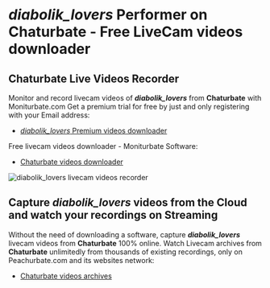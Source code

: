 # _diabolik_lovers_ Performer on Chaturbate - Free LiveCam videos downloader

## Chaturbate Live Videos Recorder

Monitor and record livecam videos of **_diabolik_lovers_** from **Chaturbate** with Moniturbate.com
Get a premium trial for free by just and only registering with your Email address:
* [_diabolik_lovers_ Premium videos downloader](https://moniturbate.com/request-demo-licence-key.html)

Free livecam videos downloader - Moniturbate Software:
* [Chaturbate videos downloader](https://moniturbate.com/moniturbate-download-software.html)

![_diabolik_lovers_ livecam videos recorder](https://peachurnet.com/templates/moniturbate-software.png)


## Capture _diabolik_lovers_ videos from the Cloud and watch your recordings on Streaming

Without the need of downloading a software, capture **_diabolik_lovers_** livecam videos from **Chaturbate** 100% online.
Watch Livecam archives from **Chaturbate** unlimitedly from thousands of existing recordings, only on Peachurbate.com and its websites network:
* [Chaturbate videos archives](https://peachurnet.com/)